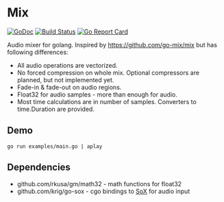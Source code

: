 # Mix

[![GoDoc](https://godoc.org/github.com/kikht/mix?status.svg)](https://godoc.org/github.com/kikht/mix) [![Build Status](https://travis-ci.org/kikht/mix.svg?branch=master)](https://travis-ci.org/kikht/mix) [![Go Report Card](https://goreportcard.com/badge/github.com/kikht/mix)](https://goreportcard.com/report/github.com/kikht/mix)

Audio mixer for golang. Inspired by https://github.com/go-mix/mix but has following differences:
- All audio operations are vectorized.
- No forced compression on whole mix. Optional compressors are planned, but not implemented yet.
- Fade-in & fade-out on audio regions.
- Float32 for audio samples - more than enough for audio.
- Most time calculations are in number of samples. Converters to time.Duration are provided.

## Demo

```
go run examples/main.go | aplay
```

## Dependencies 

- github.com/rkusa/gm/math32 - math functions for float32
- github.com/krig/go-sox - cgo bindings to [SoX](http://sox.sourceforge.net/) for audio input

